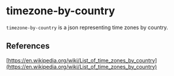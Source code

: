 # timezone-by-country

`timezone-by-country` is a json representing time zones by country.

## References

[https://en.wikipedia.org/wiki/List_of_time_zones_by_country](https://en.wikipedia.org/wiki/List_of_time_zones_by_country)